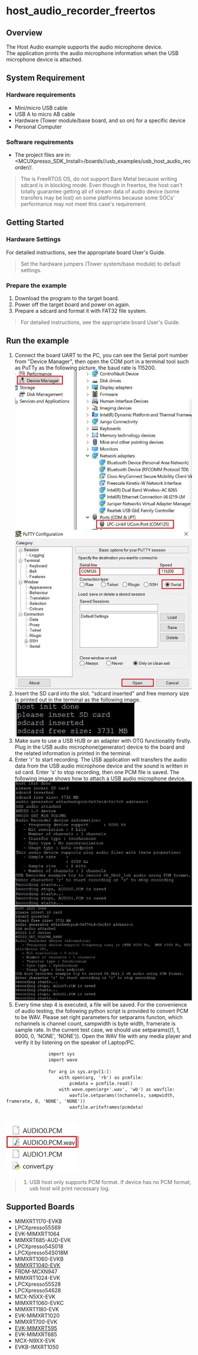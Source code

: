 # host_audio_recorder_freertos



## Overview

The Host Audio example supports the audio microphone device.
<br> The application prints the audio microphone information when the USB microphone device is attached.

## System Requirement

### Hardware requirements

- Mini/micro USB cable
- USB A to micro AB cable
- Hardware (Tower module/base board, and so on) for a specific device
- Personal Computer


### Software requirements

- The project files are in: 
<br> <MCUXpresso_SDK_Install>/boards/<board>/usb_examples/usb_host_audio_recorder/<rtos>/<toolchain>.
> The <rtos> is FreeRTOS OS, do not support Bare Metal because writing sdcard is in blocking mode. Even though in freertos, the host can't totally guarantee getting all of stream data of audio device (some transfers may be lost) on some platforms because some SOCs' performance may not meet this case's requirement.


## Getting Started

### Hardware Settings

For detailed instructions, see the appropriate board User's Guide.
> Set the hardware jumpers (Tower system/base module) to default settings.


### Prepare the example 

1.  Download the program to the target board.
2.  Power off the target board and power on again.
3.  Prepare a sdcard and format it with FAT32 file system.

> For detailed instructions, see the appropriate board User's Guide.

## Run the example

1.  Connect the board UART to the PC, you can see the Serial port number from "Device Manager", then open the
COM port in a terminal tool such as PuTTy as the following picture, the baud rate is 115200.
<br>![UART port number](device_manager.jpg "UART port number")
<br>![Open UART](open_uart.jpg "Open UART")
2.  Insert the SD card into the slot. "sdcard inserted" and free memory size is printed out in the terminal as the following
image.
<br>![SDcard Insert](sdcard_insert.jpg "SDcard Insert")
3.  Make sure to use a USB HUB or an adapter with OTG functionality firstly. Plug in the USB audio microphone(generator) device to the board and the related information is printed in the terminal.
4.  Enter 'r' to start recording. The USB application will transfers the audio data from the USB audio microphone
device and the sound is written in sd card. Enter 's' to stop recording, then one PCM file is saved. The following
image shows how to attach a USB audio microphone device.
<br>![Attach audio 1.0 microphone device](audio_10_microphone.jpg "Attach audio 1.0 microphone device")
<br>![Attach audio 2.0 microphone device](audio_20_microphone.jpg "Attach audio 2.0 microphone device")
5.  Every time step 4 is executed, a file will be saved. For the convenience of audio testing, the following python script is
provided to convert PCM to be WAV. Please set right parameters for setparams functon, which nchannels is channel
count, sampwidth is byte width, framerate is sample rate. In the current test case, we should use setparams((1, 1,
8000, 0, 'NONE', 'NONE')). Open the WAV file with any media player and verify it by listening on the speaker of Laptop/PC.
```
                import sys
                import wave

                for arg in sys.argv[1:]:
                    with open(arg, 'rb') as pcmfile:
                        pcmdata = pcmfile.read()
                    with wave.open(arg+'.wav', 'wb') as wavfile:
                        wavfile.setparams((nchannels, sampwidth, framerate, 0, 'NONE', 'NONE'))
                        wavfile.writeframes(pcmdata)
```
<br>![Convert PCM to WAV using python](PCM2WAV.jpg "Convert PCM to WAV using python")

> 1. USB host only supports PCM format. If device has no PCM format, usb host will print necessary log.



## Supported Boards
- MIMXRT1170-EVKB
- LPCXpresso55S69
- EVK-MIMXRT1064
- MIMXRT685-AUD-EVK
- LPCXpresso54S018
- LPCXpresso54S018M
- MIMXRT1060-EVKB
- [MIMXRT1040-EVK](../../_boards/evkmimxrt1040/usb_examples/usb_host_audio_recorder/example_board_readme.md)
- FRDM-MCXN947
- MIMXRT1024-EVK
- LPCXpresso55S28
- LPCXpresso54628
- MCX-N5XX-EVK
- MIMXRT1060-EVKC
- MIMXRT1180-EVK
- EVK-MIMXRT1020
- MIMXRT700-EVK
- [EVK-MIMXRT595](../../_boards/evkmimxrt595/usb_examples/usb_host_audio_recorder/example_board_readme.md)
- EVK-MIMXRT685
- MCX-N9XX-EVK
- EVKB-IMXRT1050
